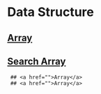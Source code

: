 # Data Structure

## <a href="https://github.com/rakibul0026/Data-Structure/tree/main/Array">Array</a>
 ## <a href="https://github.com/rakibul0026/Data-Structure/tree/main/Array/Search%20in%20array">Search Array</a>
     ## <a href="">Array</a>
     ## <a href="">Array</a>


